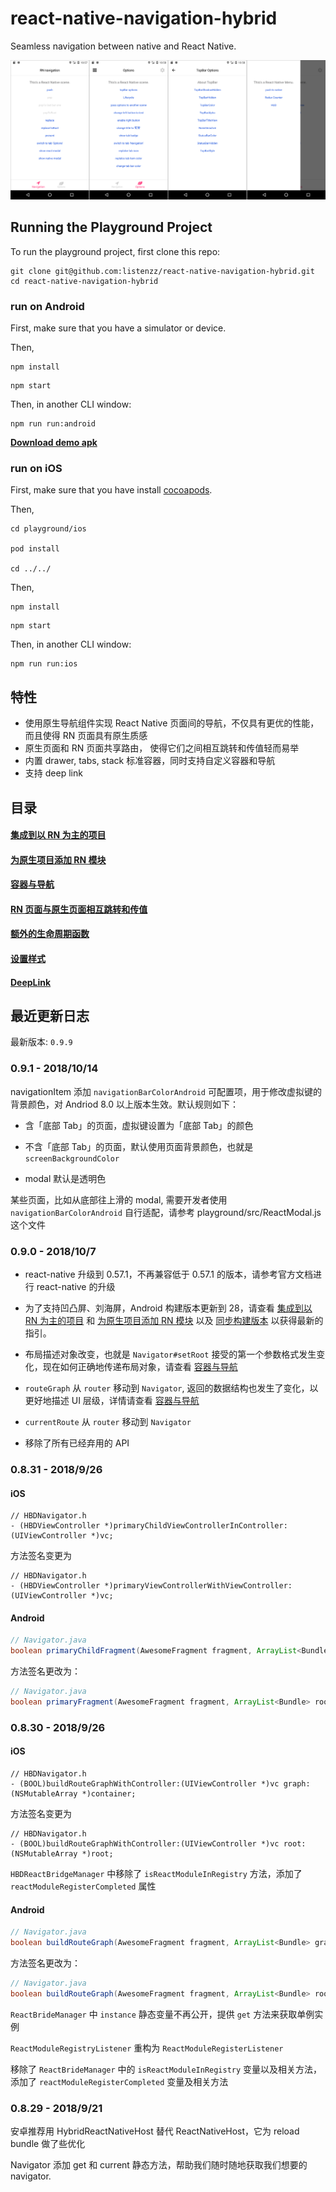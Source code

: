 # react-native-navigation-hybrid

Seamless navigation between native and React Native.

![navigation-android](./screenshot/android.png)

## Running the Playground Project

To run the playground project, first clone this repo:

```shell
git clone git@github.com:listenzz/react-native-navigation-hybrid.git
cd react-native-navigation-hybrid
```

### run on Android

First, make sure that you have a simulator or device.

Then,

```shell
npm install
```

```shell
npm start
```

Then, in another CLI window:

```shell
npm run run:android
```

[**Download demo apk**](https://raw.githubusercontent.com/listenzz/react-native-navigation-hybrid/master/screenshot/app-release.apk)

### run on iOS

First, make sure that you have install [cocoapods](https://guides.cocoapods.org/).

Then,

```shell
cd playground/ios

pod install

cd ../../
```

Then,

```shell
npm install
```

```shell
npm start
```

Then, in another CLI window:

```shell
npm run run:ios
```

## 特性

<a name="migrate-react"></a>

- 使用原生导航组件实现 React Native 页面间的导航，不仅具有更优的性能，而且使得 RN 页面具有原生质感
- 原生页面和 RN 页面共享路由， 使得它们之间相互跳转和传值轻而易举
- 内置 drawer, tabs, stack 标准容器，同时支持自定义容器和导航
- 支持 deep link

## 目录

#### [集成到以 RN 为主的项目](./doc/integration-react.md)

#### [为原生项目添加 RN 模块](./doc/integration-native.md)

#### [容器与导航](./doc/navigation.md)

#### [RN 页面与原生页面相互跳转和传值](./doc/pass-and-return-value.md)

#### [额外的生命周期函数](./doc/lifecycle.md)

#### [设置样式](./doc/style.md)

#### [DeepLink](./doc/deeplink.md)

## 最近更新日志

最新版本: `0.9.9`

### 0.9.1 - 2018/10/14

navigationItem 添加 `navigationBarColorAndroid` 可配置项，用于修改虚拟键的背景颜色，对 Andriod 8.0 以上版本生效。默认规则如下：

- 含「底部 Tab」的页面，虚拟键设置为「底部 Tab」的颜色

- 不含「底部 Tab」的页面，默认使用页面背景颜色，也就是 `screenBackgroundColor`

- modal 默认是透明色

某些页面，比如从底部往上滑的 modal, 需要开发者使用 `navigationBarColorAndroid` 自行适配，请参考 playground/src/ReactModal.js 这个文件

### 0.9.0 - 2018/10/7

- react-native 升级到 0.57.1，不再兼容低于 0.57.1 的版本，请参考官方文档进行 react-native 的升级

- 为了支持凹凸屏、刘海屏，Android 构建版本更新到 28，请查看 [集成到以 RN 为主的项目](./doc/integration-react.md) 和 [为原生项目添加 RN 模块](./doc/integration-native.md) 以及 [同步构建版本](./doc/sync-build-version.md) 以获得最新的指引。

- 布局描述对象改变，也就是 `Navigator#setRoot` 接受的第一个参数格式发生变化，现在如何正确地传递布局对象，请查看 [容器与导航](./doc/navigation.md)

- `routeGraph` 从 `router` 移动到 `Navigator`, 返回的数据结构也发生了变化，以更好地描述 UI 层级，详情请查看 [容器与导航](./doc/navigation.md)

- `currentRoute` 从 `router` 移动到 `Navigator`

- 移除了所有已经弃用的 API

### 0.8.31 - 2018/9/26

#### iOS

```objc
// HBDNavigator.h
- (HBDViewController *)primaryChildViewControllerInController:(UIViewController *)vc;
```

方法签名变更为

```objc
// HBDNavigator.h
- (HBDViewController *)primaryViewControllerWithViewController:(UIViewController *)vc;
```

#### Android

```java
// Navigator.java
boolean primaryChildFragment(AwesomeFragment fragment, ArrayList<Bundle> graph, ArrayList<Bundle> modalContainer);
```

方法签名更改为：

```java
// Navigator.java
boolean primaryFragment(AwesomeFragment fragment, ArrayList<Bundle> root, ArrayList<Bundle> modal);
```

### 0.8.30 - 2018/9/26

#### iOS

```objc
// HBDNavigator.h
- (BOOL)buildRouteGraphWithController:(UIViewController *)vc graph:(NSMutableArray *)container;
```

方法签名变更为

```objc
// HBDNavigator.h
- (BOOL)buildRouteGraphWithController:(UIViewController *)vc root:(NSMutableArray *)root;
```

`HBDReactBridgeManager` 中移除了 `isReactModuleInRegistry` 方法，添加了 `reactModuleRegisterCompleted` 属性

#### Android

```java
// Navigator.java
boolean buildRouteGraph(AwesomeFragment fragment, ArrayList<Bundle> graph, ArrayList<Bundle> modalContainer);
```

方法签名更改为：

```java
// Navigator.java
boolean buildRouteGraph(AwesomeFragment fragment, ArrayList<Bundle> root, ArrayList<Bundle> modal);
```

`ReactBrideManager` 中 `instance` 静态变量不再公开，提供 `get` 方法来获取单例实例

`ReactModuleRegistryListener` 重构为 `ReactModuleRegisterListener`

移除了 `ReactBrideManager` 中的 `isReactModuleInRegistry` 变量以及相关方法，添加了 `reactModuleRegisterCompleted` 变量及相关方法

### 0.8.29 - 2018/9/21

安卓推荐用 HybridReactNativeHost 替代 ReactNativeHost，它为 reload bundle 做了些优化

Navigator 添加 get 和 current 静态方法，帮助我们随时随地获取我们想要的 navigator.
